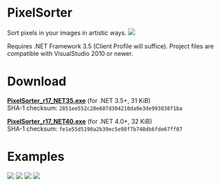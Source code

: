 PixelSorter
===========
Sort pixels in your images in artistic ways.
![](http://i.imgur.com/hkZACBk.png)

Requires .NET Framework 3.5 (Client Profile will suffice). Project files are compatible with VisualStudio 2010 or newer.

Download
===========
**[PixelSorter_r17_NET35.exe](http://matvei.org/pixelsorter/PixelSorter_r17_NET35.exe)**
(for .NET 3.5+, 31 KiB)<br>
SHA-1 checksum: <code>2851ee552c28e687d304210da0e3de993838f1ba</code>

**[PixelSorter_r17_NET40.exe](http://matvei.org/pixelsorter/PixelSorter_r17_NET40.exe)**
(for .NET 4.0+, 32 KiB)<br>
SHA-1 checksum: <code>fe1e55d5190a2b39ec5e98f7b748db6fde67ff07</code>

Examples
===========
![](http://i.imgur.com/o7c9qma.png)
![](http://i.imgur.com/obJyUau.png)
![](http://i.imgur.com/o51vIYA.png)
![](http://i.imgur.com/cKHOeEK.png)
